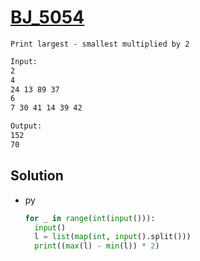 # [BJ_5054](https://acmicpc.net/problem/5054)

```en
Print largest - smallest multiplied by 2
```

```txt
Input:
2
4
24 13 89 37
6
7 30 41 14 39 42

Output:
152
70
```

## Solution

* py

  ```py
  for _ in range(int(input())):
    input()
    l = list(map(int, input().split()))
    print((max(l) - min(l)) * 2)
  ```
